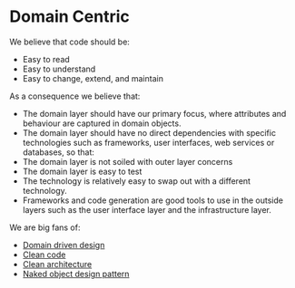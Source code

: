 # Domain Centric

We believe that code should be:
-	Easy to read
-	Easy to understand
-	Easy to change, extend, and maintain

As a consequence we believe that:
-	The domain layer should have our primary focus, where attributes and behaviour are captured in domain objects.
-	The domain layer should have no direct dependencies with specific technologies such as frameworks, user interfaces, web services or databases, so that:
  - The domain layer is not soiled with outer layer concerns
  - The domain layer is easy to test
  - The technology is relatively easy to swap out with a different technology.
-	Frameworks and code generation are good tools to use in the outside layers such as the user interface layer and the infrastructure layer.

We are big fans of:
-	[Domain driven design](https://www.google.com/search?q=domain+driven+design)
-	[Clean code](https://www.google.com/search?q=clean+code)
-	[Clean architecture](https://www.google.com/search?q=clean+architecture)
-	[Naked object design pattern](https://en.wikipedia.org/wiki/Naked_objects)
